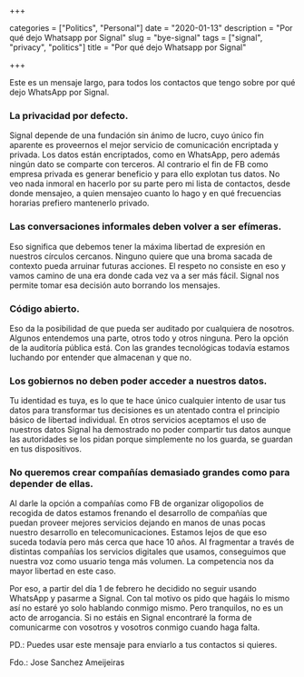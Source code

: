 +++ 

categories = ["Politics", "Personal"]
date = "2020-01-13"
description = "Por qué dejo Whatsapp por Signal"
slug = "bye-signal"
tags = ["signal", "privacy", "politics"]
title = "Por qué dejo Whatsapp por Signal"

+++

Este es un mensaje largo, para todos los contactos que tengo sobre por qué dejo WhatsApp por Signal. 

### La privacidad por defecto.  

Signal depende de una fundación sin ánimo de lucro, cuyo único fin aparente es proveernos el mejor servicio de comunicación encriptada y privada. Los datos están encriptados, como en WhatsApp, pero además ningún dato se comparte con terceros. Al contrario el fin de FB como empresa privada es generar beneficio y para ello explotan tus datos. No veo nada inmoral en hacerlo por su parte pero mi lista de contactos, desde donde mensajeo, a quien mensajeo cuanto lo hago y en qué frecuencias horarias prefiero mantenerlo privado.

### Las conversaciones informales deben volver a ser efímeras. 

Eso significa que debemos tener la máxima libertad de expresión en nuestros círculos cercanos. Ninguno quiere que una broma sacada de contexto pueda arruinar futuras acciones. El respeto no consiste en eso y vamos camino de una era donde cada vez va a ser más fácil. Signal nos permite tomar esa decisión auto borrando los mensajes.

### Código abierto.

 Eso da la posibilidad de que pueda ser auditado por cualquiera de nosotros. Algunos entendemos una parte, otros todo y otros ninguna. Pero la opción de la auditoría pública está. Con las grandes tecnológicas todavía estamos luchando por entender que almacenan y que no.

### Los gobiernos no deben poder acceder a nuestros datos.

Tu identidad es tuya, es lo que te hace único cualquier intento de usar tus datos para transformar tus decisiones es un atentado contra el principio básico de libertad individual. En otros servicios aceptamos el uso de nuestros datos Signal ha demostrado no poder compartir tus datos aunque las autoridades se los pidan porque simplemente no los guarda, se guardan en tus dispositivos.

### No queremos crear compañías demasiado grandes como para depender de ellas.

Al darle la opción a compañías como FB de organizar oligopolios de recogida de datos estamos frenando el desarrollo de compañías que puedan proveer mejores servicios dejando en manos de unas pocas nuestro desarrollo en telecomunicaciones. Estamos lejos de que eso suceda todavía pero más cerca que hace 10 años. Al fragmentar a través de distintas compañías los servicios digitales que usamos, conseguimos que nuestra voz como usuario tenga más volumen. La competencia nos da mayor libertad en este caso.

Por eso, a partir del día 1 de febrero he decidido no seguir usando WhatsApp y pasarme a Signal. Con tal motivo os pido que hagáis lo mismo así no estaré yo solo hablando conmigo mismo. Pero tranquilos, no es un acto de arrogancia. Si no estáis en Signal encontraré la forma de comunicarme con vosotros y vosotros conmigo cuando haga falta.

PD.: Puedes usar este mensaje para enviarlo a tus contactos si quieres. 

Fdo.: Jose Sanchez Ameijeiras

